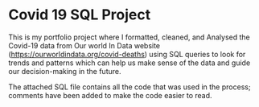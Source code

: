 # Covid 19 SQL Project

This is my portfolio project where I formatted, cleaned, and Analysed the Covid-19 data
from Our world In Data website (https://ourworldindata.org/covid-deaths) using SQL queries to 
look for trends and patterns which can help us make sense of the data and guide our decision-making in the future.

The attached SQL file contains all the code that was used in the process; comments have been added to make the code easier to read.
